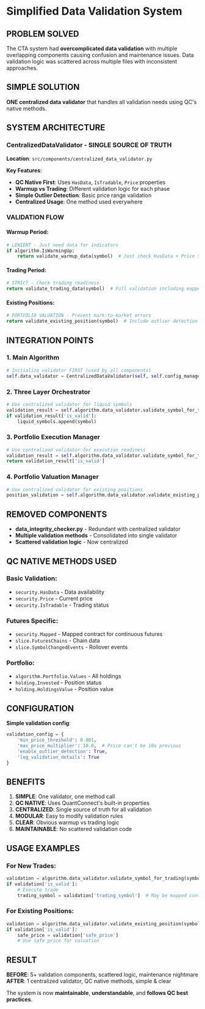 # Simplified Data Validation System

## **PROBLEM SOLVED**

The CTA system had **overcomplicated data validation** with multiple overlapping components causing confusion and maintenance issues. Data validation logic was scattered across multiple files with inconsistent approaches.

## **SIMPLE SOLUTION**

**ONE centralized data validator** that handles all validation needs using QC's native methods.

## **SYSTEM ARCHITECTURE**

### **CentralizedDataValidator - SINGLE SOURCE OF TRUTH**

**Location**: `src/components/centralized_data_validator.py`

**Key Features**:
- **QC Native First**: Uses `HasData`, `IsTradable`, `Price` properties
- **Warmup vs Trading**: Different validation logic for each phase
- **Simple Outlier Detection**: Basic price range validation
- **Centralized Usage**: One method used everywhere

### **VALIDATION FLOW**

#### **Warmup Period**:
```python
# LENIENT - Just need data for indicators
if algorithm.IsWarmingUp:
    return validate_warmup_data(symbol)  # Just check HasData + Price > 0
```

#### **Trading Period**:
```python
# STRICT - Check trading readiness
return validate_trading_data(symbol)  # Full validation including mapped contracts
```

#### **Existing Positions**:
```python
# PORTFOLIO VALUATION - Prevent mark-to-market errors
return validate_existing_position(symbol)  # Include outlier detection + safe prices
```

## **INTEGRATION POINTS**

### **1. Main Algorithm**
```python
# Initialize validator FIRST (used by all components)
self.data_validator = CentralizedDataValidator(self, self.config_manager)
```

### **2. Three Layer Orchestrator**
```python
# Use centralized validator for liquid symbols
validation_result = self.algorithm.data_validator.validate_symbol_for_trading(symbol)
if validation_result['is_valid']:
    liquid_symbols.append(symbol)
```

### **3. Portfolio Execution Manager**
```python
# Use centralized validator for execution readiness
validation_result = self.algorithm.data_validator.validate_symbol_for_trading(symbol)
return validation_result['is_valid']
```

### **4. Portfolio Valuation Manager**
```python
# Use centralized validator for existing positions
position_validation = self.algorithm.data_validator.validate_existing_position(symbol)
```

## **REMOVED COMPONENTS**

- **data_integrity_checker.py** - Redundant with centralized validator
- **Multiple validation methods** - Consolidated into single validator
- **Scattered validation logic** - Now centralized

## **QC NATIVE METHODS USED**

### **Basic Validation**:
- `security.HasData` - Data availability
- `security.Price` - Current price
- `security.IsTradable` - Trading status

### **Futures Specific**:
- `security.Mapped` - Mapped contract for continuous futures
- `slice.FuturesChains` - Chain data
- `slice.SymbolChangedEvents` - Rollover events

### **Portfolio**:
- `algorithm.Portfolio.Values` - All holdings
- `holding.Invested` - Position status
- `holding.HoldingsValue` - Position value

## **CONFIGURATION**

**Simple validation config**:
```python
validation_config = {
    'min_price_threshold': 0.001,
    'max_price_multiplier': 10.0,  # Price can't be 10x previous
    'enable_outlier_detection': True,
    'log_validation_details': True
}
```

## **BENEFITS**

1. **SIMPLE**: One validator, one method call
2. **QC NATIVE**: Uses QuantConnect's built-in properties
3. **CENTRALIZED**: Single source of truth for all validation
4. **MODULAR**: Easy to modify validation rules
5. **CLEAR**: Obvious warmup vs trading logic
6. **MAINTAINABLE**: No scattered validation code

## **USAGE EXAMPLES**

### **For New Trades**:
```python
validation = algorithm.data_validator.validate_symbol_for_trading(symbol)
if validation['is_valid']:
    # Execute trade
    trading_symbol = validation['trading_symbol']  # May be mapped contract
```

### **For Existing Positions**:
```python
validation = algorithm.data_validator.validate_existing_position(symbol)
if validation['is_valid']:
    safe_price = validation['safe_price']
    # Use safe price for valuation
```

## **RESULT**

**BEFORE**: 5+ validation components, scattered logic, maintenance nightmare
**AFTER**: 1 centralized validator, QC native methods, simple & clear

The system is now **maintainable**, **understandable**, and **follows QC best practices**. 